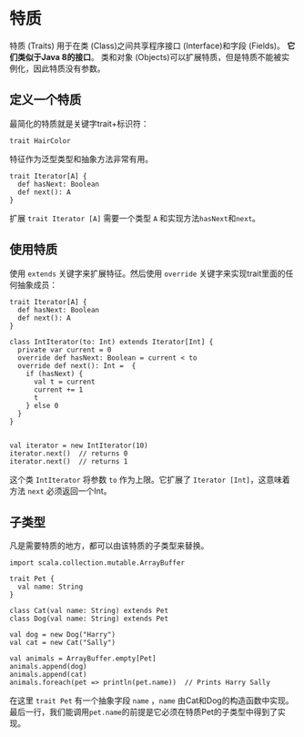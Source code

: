 # 特质

特质 (Traits) 用于在类 (Class)之间共享程序接口 (Interface)和字段 (Fields)。 **它们类似于Java 8的接口**。 类和对象 (Objects)可以扩展特质，但是特质不能被实例化，因此特质没有参数。

## 定义一个特质

最简化的特质就是关键字trait+标识符：

```
trait HairColor
```

特征作为泛型类型和抽象方法非常有用。

```
trait Iterator[A] {
  def hasNext: Boolean
  def next(): A
}
```

扩展 `trait Iterator [A]` 需要一个类型 `A` 和实现方法`hasNext`和`next`。

## 使用特质

使用 `extends` 关键字来扩展特征。然后使用 `override` 关键字来实现trait里面的任何抽象成员：

```
trait Iterator[A] {
  def hasNext: Boolean
  def next(): A
}

class IntIterator(to: Int) extends Iterator[Int] {
  private var current = 0
  override def hasNext: Boolean = current < to
  override def next(): Int =  {
    if (hasNext) {
      val t = current
      current += 1
      t
    } else 0
  }
}


val iterator = new IntIterator(10)
iterator.next()  // returns 0
iterator.next()  // returns 1
```

这个类 `IntIterator` 将参数 `to` 作为上限。它扩展了 `Iterator [Int]`，这意味着方法 `next` 必须返回一个Int。

## 子类型

凡是需要特质的地方，都可以由该特质的子类型来替换。

```
import scala.collection.mutable.ArrayBuffer

trait Pet {
  val name: String
}

class Cat(val name: String) extends Pet
class Dog(val name: String) extends Pet

val dog = new Dog("Harry")
val cat = new Cat("Sally")

val animals = ArrayBuffer.empty[Pet]
animals.append(dog)
animals.append(cat)
animals.foreach(pet => println(pet.name))  // Prints Harry Sally
```

在这里 `trait Pet` 有一个抽象字段 `name` ，`name` 由Cat和Dog的构造函数中实现。最后一行，我们能调用`pet.name`的前提是它必须在特质Pet的子类型中得到了实现。